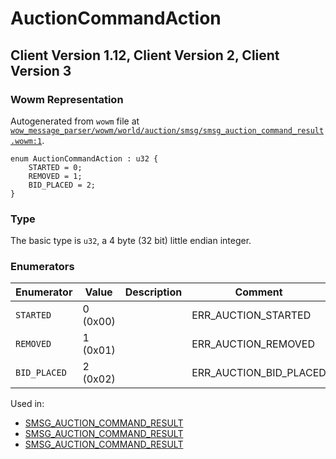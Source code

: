 # AuctionCommandAction

## Client Version 1.12, Client Version 2, Client Version 3

### Wowm Representation

Autogenerated from `wowm` file at [`wow_message_parser/wowm/world/auction/smsg/smsg_auction_command_result.wowm:1`](https://github.com/gtker/wow_messages/tree/main/wow_message_parser/wowm/world/auction/smsg/smsg_auction_command_result.wowm#L1).

```rust,ignore
enum AuctionCommandAction : u32 {
    STARTED = 0;
    REMOVED = 1;
    BID_PLACED = 2;
}
```
### Type
The basic type is `u32`, a 4 byte (32 bit) little endian integer.
### Enumerators
| Enumerator | Value  | Description | Comment |
| --------- | -------- | ----------- | ------- |
| `STARTED` | 0 (0x00) |  | ERR_AUCTION_STARTED |
| `REMOVED` | 1 (0x01) |  | ERR_AUCTION_REMOVED |
| `BID_PLACED` | 2 (0x02) |  | ERR_AUCTION_BID_PLACED |

Used in:
* [SMSG_AUCTION_COMMAND_RESULT](smsg_auction_command_result.md)
* [SMSG_AUCTION_COMMAND_RESULT](smsg_auction_command_result.md)
* [SMSG_AUCTION_COMMAND_RESULT](smsg_auction_command_result.md)

